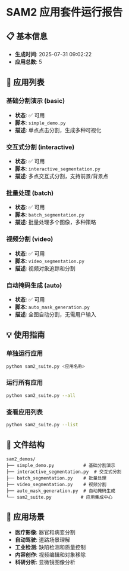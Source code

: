 # SAM2 应用套件运行报告

## 📋 基本信息
- **生成时间**: 2025-07-31 09:02:22
- **应用总数**: 5

## 🚀 应用列表

### 基础分割演示 (basic)
- **状态**: ✅ 可用
- **脚本**: `simple_demo.py`
- **描述**: 单点点击分割，生成多种可视化

### 交互式分割 (interactive)
- **状态**: ✅ 可用
- **脚本**: `interactive_segmentation.py`
- **描述**: 多点交互式分割，支持前景/背景点

### 批量处理 (batch)
- **状态**: ✅ 可用
- **脚本**: `batch_segmentation.py`
- **描述**: 批量处理多个图像，多种策略

### 视频分割 (video)
- **状态**: ✅ 可用
- **脚本**: `video_segmentation.py`
- **描述**: 视频对象追踪和分割

### 自动掩码生成 (auto)
- **状态**: ✅ 可用
- **脚本**: `auto_mask_generation.py`
- **描述**: 全图自动分割，无需用户输入

## 💡 使用指南

### 单独运行应用
```bash
python sam2_suite.py <应用名称>
```

### 运行所有应用
```bash
python sam2_suite.py --all
```

### 查看应用列表
```bash
python sam2_suite.py --list
```

## 📂 文件结构
```
sam2_demos/
├── simple_demo.py           # 基础分割演示
├── interactive_segmentation.py  # 交互式分割
├── batch_segmentation.py    # 批量处理
├── video_segmentation.py    # 视频分割
├── auto_mask_generation.py  # 自动掩码生成
└── sam2_suite.py           # 应用集成中心
```

## 🎯 应用场景
- **医疗影像**: 器官和病变分割
- **自动驾驶**: 道路场景理解
- **工业检测**: 缺陷检测和质量控制
- **内容创作**: 视频编辑和对象移除
- **科研分析**: 显微镜图像分析
